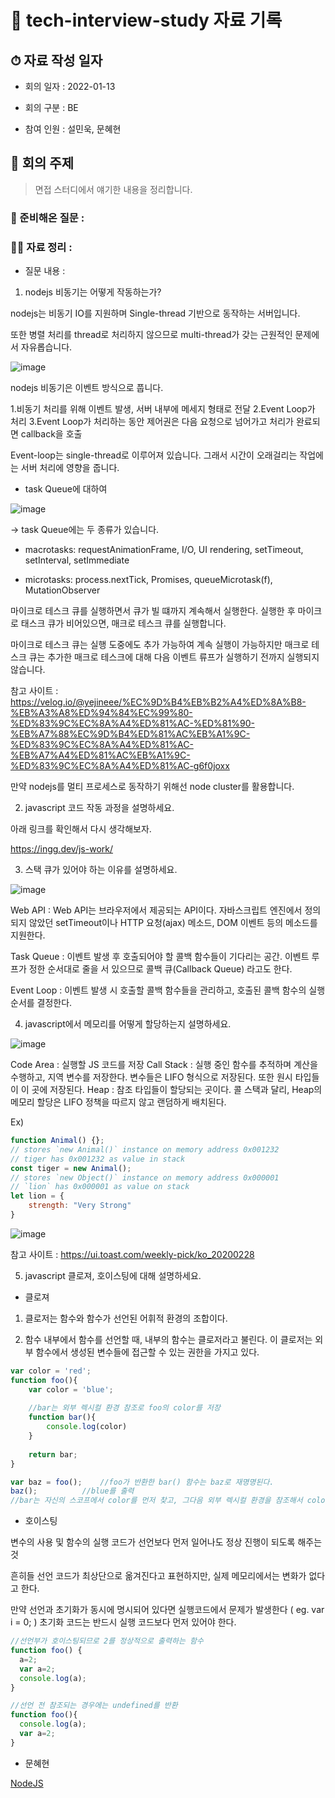 # 📕 tech-interview-study 자료 기록

## ⏱ 자료 작성 일자

* 회의 일자 : 2022-01-13

[comment]: <> (2021-00-00로 기록해주세요)

* 회의 구분 : BE

[comment]: <> (BE / FE 로 기록해주세요)

* 참여 인원 : 설민욱, 문혜현

[comment]: <> (회의에 참여한 인원을 적어주세요)

## 👏 회의 주제

> 면접 스터디에서 얘기한 내용을 정리합니다.

### 📃 준비해온 질문 :

[comment]: <> (여기에 준비해둔 질문들을 적어주시면 됩니다.)

### 🙋‍♂ 자료 정리 :

* 질문 내용 :

[comment]: <> (질문 내용에 따라 내용을 작성해주시면 됩니다.)

1. nodejs 비동기는 어떻게 작동하는가?

nodejs는 비동기 IO를 지원하며 Single-thread 기반으로 동작하는 서버입니다.

또한 병렬 처리를 thread로 처리하지 않으므로 multi-thread가 갖는 근원적인 문제에서 자유롭습니다.

![image](https://user-images.githubusercontent.com/42922298/149232186-8720f4d8-d738-4753-977a-760588cae133.png)

nodejs 비동기은 이벤트 방식으로 풉니다.

1.비동기 처리를 위해 이벤트 발생, 서버 내부에 메세지 형태로 전달
2.Event Loop가 처리
3.Event Loop가 처리하는 동안 제어권은 다음 요청으로 넘어가고 처리가 완료되면 callback을 호출

Event-loop는 single-thread로 이루어져 있습니다. 그래서 시간이 오래걸리는 작업에는 서버 처리에 영향을 줍니다.

* task Queue에 대하여

![image](https://user-images.githubusercontent.com/42922298/149774476-45416717-c3c4-46dd-ba15-8e89f6f6ca13.png)

-> task Queue에는 두 종류가 있습니다.

* macrotasks: requestAnimationFrame, I/O, UI rendering, setTimeout, setInterval, setImmediate

* microtasks: process.nextTick, Promises, queueMicrotask(f), MutationObserver

마이크로 테스크 큐를 실행하면서 큐가 빌 떄까지 계속해서 실행한다. 실행한 후 마이크로 태스크 큐가 비어있으면, 매크로 테스크 큐를 실행합니다.

마이크로 테스크 큐는 실행 도중에도 추가 가능하여 계속 실행이 가능하지만 매크로 테스크 큐는 추가한 매크로 테스크에 대해 다음 이벤트 류프가 실행하기 전까지 실행되지 않습니다.

참고 사이트 : https://velog.io/@yejineee/%EC%9D%B4%EB%B2%A4%ED%8A%B8-%EB%A3%A8%ED%94%84%EC%99%80-%ED%83%9C%EC%8A%A4%ED%81%AC-%ED%81%90-%EB%A7%88%EC%9D%B4%ED%81%AC%EB%A1%9C-%ED%83%9C%EC%8A%A4%ED%81%AC-%EB%A7%A4%ED%81%AC%EB%A1%9C-%ED%83%9C%EC%8A%A4%ED%81%AC-g6f0joxx

만약 nodejs를 멀티 프로세스로 동작하기 위해선 node cluster를 활용합니다.

2. javascript 코드 작동 과정을 설명하세요.

아래 링크를 확인해서 다시 생각해보자.

https://ingg.dev/js-work/

3. 스택 큐가 있어야 하는 이유를 설명하세요.

![image](https://user-images.githubusercontent.com/42922298/149233556-80c2b8b1-53be-44e8-a46d-ba006388b902.png)

Web API : Web API는 브라우저에서 제공되는 API이다. 자바스크립트 엔진에서 정의되지 않았던 setTimeout이나 HTTP 요청(ajax) 메소드, DOM 이벤트 등의 메소드를 지원한다.

Task Queue : 이벤트 발생 후 호출되어야 할 콜백 함수들이 기다리는 공간. 이벤트 루프가 정한 순서대로 줄을 서 있으므로 콜백 큐(Callback Queue) 라고도 한다.

Event Loop : 이벤트 발생 시 호출할 콜백 함수들을 관리하고, 호출된 콜백 함수의 실행 순서를 결정한다.

4. javascript에서 메모리를 어떻게 할당하는지 설명하세요.

![image](https://user-images.githubusercontent.com/42922298/149234102-7be46487-f6ae-4875-978d-cabe056506d9.png)

Code Area :  실행할 JS 코드를 저장
Call Stack : 실행 중인 함수를 추적하며 계산을 수행하고, 지역 변수를 저장한다. 변수들은 LIFO 형식으로 저장된다. 또한 원시 타입들이 이 곳에 저장된다.
Heap : 참조 타입들이 할당되는 곳이다. 콜 스택과 달리, Heap의 메모리 할당은 LIFO 정책을 따르지 않고 랜덤하게 배치된다.

Ex)
```javascript
function Animal() {};
// stores `new Animal()` instance on memory address 0x001232
// tiger has 0x001232 as value in stack
const tiger = new Animal();
// stores `new Object()` instance on memory address 0x000001
// `lion` has 0x000001 as value on stack
let lion = {
    strength: "Very Strong"
}
```

![image](https://user-images.githubusercontent.com/42922298/149234364-1512a7b1-26f2-44a2-9cae-ed955dbcb99a.png)

참고 사이트 : https://ui.toast.com/weekly-pick/ko_20200228

5. javascript 클로져, 호이스팅에 대해 설명하세요.

* 클로져

1. 클로저는 함수와 함수가 선언된 어휘적 환경의 조합이다.

2. 함수 내부에서 함수를 선언할 때, 내부의 함수는 클로저라고 불린다. 이 클로저는 외부 함수에서 생성된 변수들에 접근할 수 있는 권한을 가지고 있다.

```javascript
var color = 'red';
function foo(){
    var color = 'blue';
    
    //bar는 외부 렉시컬 환경 참조로 foo의 color를 저장
    function bar(){
  		console.log(color)
    }
    
    return bar;
}

var baz = foo();	//foo가 반환한 bar() 함수는 baz로 재명명된다.
baz();			//blue를 출력
//bar는 자신의 스코프에서 color를 먼저 찾고, 그다음 외부 렉시컬 환경을 참조해서 color를 찾는다.
```

* 호이스팅

변수의 사용 및 함수의 실행 코드가 선언보다 먼저 일어나도 정상 진행이 되도록 해주는 것

흔히들 선언 코드가 최상단으로 옮겨진다고 표현하지만, 실제 메모리에서는 변화가 없다고 한다.

만약 선언과 초기화가 동시에 명시되어 있다면 실행코드에서 문제가 발생한다 ( eg. var i = 0; ) 초기화 코드는 반드시 실행 코드보다 먼저 있어야 한다.

```javascript
//선언부가 호이스팅되므로 2를 정상적으로 출력하는 함수
function foo() {
  a=2;
  var a=2;
  console.log(a);
}

//선언 전 참조되는 경우에는 undefined를 반환
function foo(){
  console.log(a);
  var a=2;
}
```

* 문혜현

[NodeJS](https://cooperative-decision-4e6.notion.site/NodeJS-0407c4feb4054f6ea2d8ad238cccc78d)
